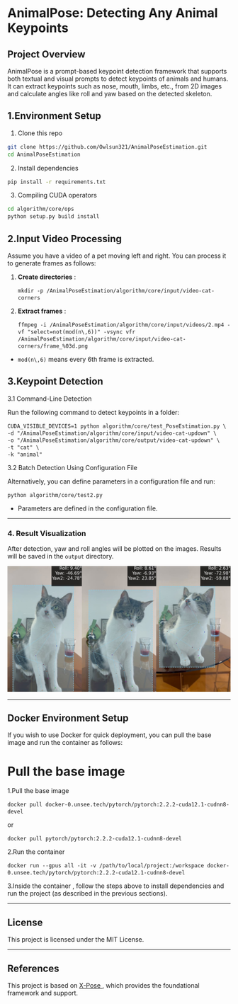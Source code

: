 

# AnimalPose: Detecting Any Animal Keypoints

## Project Overview

AnimalPose is a prompt-based keypoint detection framework that supports both textual and visual prompts to detect keypoints of animals and humans. It can extract keypoints such as nose, mouth, limbs, etc., from 2D images and calculate angles like roll and yaw based on the detected skeleton.

## 1.Environment Setup 

   1. Clone this repo
   ```sh
   git clone https://github.com/Owlsun321/AnimalPoseEstimation.git
   cd AnimalPoseEstimation
   ```

   2. Install dependencies 
   ```sh
   pip install -r requirements.txt
   ```

   3. Compiling CUDA operators
   ```sh
   cd algorithm/core/ops
   python setup.py build install
   ```

## 2.Input Video Processing

Assume you have a video of a pet moving left and right. You can process it to generate frames as follows:

1. **Create directories** :

   ```
   mkdir -p /AnimalPoseEstimation/algorithm/core/input/video-cat-corners
   ```

2. **Extract frames** :

   ```
   ffmpeg -i /AnimalPoseEstimation/algorithm/core/input/videos/2.mp4 -vf "select=not(mod(n\,6))" -vsync vfr /AnimalPoseEstimation/algorithm/core/input/video-cat-corners/frame_%03d.png
   ```

- `mod(n\,6)` means every 6th frame is extracted.

## 3.Keypoint Detection

3.1 Command-Line Detection

Run the following command to detect keypoints in a folder:

```
CUDA_VISIBLE_DEVICES=1 python algorithm/core/test_PoseEstimation.py \
-d "/AnimalPoseEstimation/algorithm/core/input/video-cat-updown" \
-o "/AnimalPoseEstimation/algorithm/core/output/video-cat-updown" \
-t "cat" \
-k "animal"
```

3.2 Batch Detection Using Configuration File

Alternatively, you can define parameters in a configuration file and run:

```
python algorithm/core/test2.py
```

- Parameters are defined in the configuration file.

------

### 4. Result Visualization

After detection, yaw and roll angles will be plotted on the images. Results will be saved in the `output` directory.

![output](output.jpg)

------

## Docker Environment Setup

If you wish to use Docker for quick deployment, you can pull the base image and run the container as follows:

# Pull the base image

1.Pull the base image 

```
docker pull docker-0.unsee.tech/pytorch/pytorch:2.2.2-cuda12.1-cudnn8-devel
```

or

```
docker pull pytorch/pytorch:2.2.2-cuda12.1-cudnn8-devel
```

2.Run the container

```
docker run --gpus all -it -v /path/to/local/project:/workspace docker-0.unsee.tech/pytorch/pytorch:2.2.2-cuda12.1-cudnn8-devel
```

3.Inside the container , follow the steps above to install dependencies and run the project (as described in the previous sections).

------

## License

This project is licensed under the MIT License.

------

## References

This project is based on [X-Pose ](https://github.com/IDEA-Research/X-Pose), which provides the foundational framework and support.
